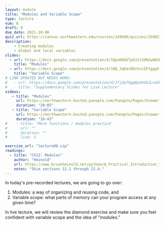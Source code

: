 ```yaml
---
layout: module
title: "Modules and Variable Scope"
type: lecture
num: 8
draft: 0
due_date: 2021-10-08
quiz_url: https://canvas.northwestern.edu/courses/149580/quizzes/159821
description:
    - Creating modules
    - Global and local variables
slides:
  - url: https://docs.google.com/presentation/d/18pxHOGkTpOJ2iSdN2wmDZ8v1tY1g-pl1TrU4xg7S-zs/edit?usp=sharing
    title: "Modules"
  - url: https://docs.google.com/presentation/d/1AQ_JqKarDDzSvsIEYgggSfCrZ92yqEbLaaJaLZQipLI/edit?usp=sharing
    title: "Variable Scope"
# LINK UPDATED BUT NEEDS WORK:
#   - url: https://docs.google.com/presentation/d/1fj3p79gq8pVmVGJLvd2h0oAlNG-NKm1pxXTbW8I17s4/edit?usp=sharing
#     title: "Supplementary Slides for Live Lecture"
videos:
   - title: "Modules"
     url: https://northwestern.hosted.panopto.com/Panopto/Pages/Viewer.aspx?id=0d94f276-03f3-41ad-976b-adaf01887042
     duration: "20:05"
   - title: "Variable Scope"
     url: https://northwestern.hosted.panopto.com/Panopto/Pages/Viewer.aspx?id=b8d5d8f4-5884-4c48-8de3-adaf01886fb8
     duration: "16:43"
#    - title: "More functions / modules practice"
#      url: ""
#      duration: ""
#      live: 1

exercise_url: "lecture08.zip"
readings:
  - title: "Ch12: Modules"
    author: "Heinold"
    url: https://www.brianheinold.net/python/A_Practical_Introduction_to_Python_Programming_Heinold.pdf
    notes: "Skim sections 12.1 through 12.4."
---
```


In today's pre-recorded lectures, we are going to go over:
1. Modules: a way of organizing and reusing code, and
2. Variable scope: what parts of memory can your program access at any given time?

In live lecture, we will review the diamond exercise and make sure you feel confident with variable scope and the idea of "modules."